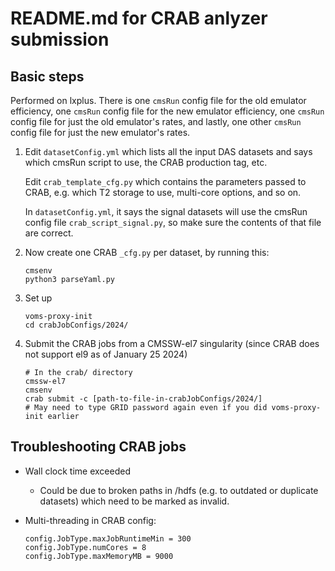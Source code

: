 # README.md for CRAB anlyzer submission

## Basic steps
Performed on lxplus. There is one `cmsRun` config file for the old emulator efficiency, one `cmsRun` config file for the new emulator efficiency, one `cmsRun` config file for just the old emulator's rates, and lastly, one other `cmsRun` config file for just the new emulator's rates.

1. Edit `datasetConfig.yml` which lists all the input DAS datasets and says
   which cmsRun script to use, the CRAB production tag, etc.

   Edit `crab_template_cfg.py` which contains the parameters passed to CRAB, e.g.
   which T2 storage to use, multi-core options, and so on.

   In `datasetConfig.yml`, it says the signal datasets will use the cmsRun config file `crab_script_signal.py`, so make sure the contents of that file are correct.
2. Now create one CRAB `_cfg.py` per dataset, by running this:
   ```
   cmsenv
   python3 parseYaml.py
   ```
3. Set up
   ```
   voms-proxy-init
   cd crabJobConfigs/2024/
   ```
4. Submit the CRAB jobs from a CMSSW-el7 singularity (since CRAB does not support el9 as of January 25 2024)
   ``` 
   # In the crab/ directory
   cmssw-el7 
   cmsenv
   crab submit -c [path-to-file-in-crabJobConfigs/2024/]
   # May need to type GRID password again even if you did voms-proxy-init earlier
   ```

## Troubleshooting CRAB jobs

* Wall clock time exceeded
  * Could be due to broken paths in /hdfs (e.g. to outdated or duplicate datasets) which
    need to be marked as invalid.

* Multi-threading in CRAB config:
  ```
  config.JobType.maxJobRuntimeMin = 300
  config.JobType.numCores = 8
  config.JobType.maxMemoryMB = 9000
  ```